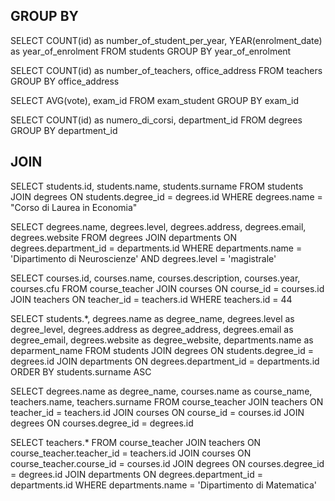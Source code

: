 ## GROUP BY

SELECT COUNT(id) as number_of_student_per_year, YEAR(enrolment_date) as year_of_enrolment FROM students GROUP BY year_of_enrolment

SELECT COUNT(id) as number_of_teachers, office_address FROM teachers GROUP BY office_address

SELECT AVG(vote), exam_id FROM exam_student GROUP BY exam_id

SELECT COUNT(id) as numero_di_corsi, department_id FROM degrees GROUP BY department_id


## JOIN

SELECT students.id, students.name, students.surname 
FROM students
JOIN degrees
ON students.degree_id = degrees.id
WHERE degrees.name = "Corso di Laurea in Economia"


SELECT degrees.name, degrees.level, degrees.address, degrees.email, degrees.website
FROM degrees
JOIN departments
ON degrees.department_id = departments.id
WHERE departments.name = 'Dipartimento di Neuroscienze'
AND degrees.level = 'magistrale'


SELECT courses.id, courses.name, courses.description, courses.year, courses.cfu
FROM course_teacher
JOIN courses
ON course_id = courses.id
JOIN teachers
ON teacher_id = teachers.id
WHERE teachers.id = 44


SELECT students.*, degrees.name as degree_name, degrees.level as degree_level, degrees.address as degree_address, degrees.email as degree_email, degrees.website as degree_website, departments.name as deparment_name
FROM students
JOIN degrees
ON students.degree_id = degrees.id
JOIN departments
ON degrees.department_id = departments.id
ORDER BY students.surname ASC


SELECT degrees.name as degree_name, courses.name as course_name, teachers.name, teachers.surname
FROM course_teacher
JOIN teachers
ON teacher_id = teachers.id
JOIN courses
ON course_id = courses.id 
JOIN degrees
ON courses.degree_id = degrees.id


SELECT teachers.*
FROM course_teacher
JOIN teachers
ON course_teacher.teacher_id = teachers.id
JOIN courses
ON course_teacher.course_id = courses.id
JOIN degrees
ON courses.degree_id = degrees.id
JOIN departments
ON degrees.department_id = departments.id
WHERE departments.name = 'Dipartimento di Matematica'


